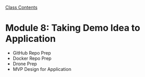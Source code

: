 [Class Contents](../README.md)

# Module 8: Taking Demo Idea to Application

* GitHub Repo Prep
* Docker Repo Prep
* Drone Prep
* MVP Design for Application